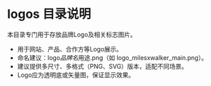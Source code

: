 # logos 目录说明

本目录专门用于存放品牌Logo及相关标志图片。

- 用于网站、产品、合作方等Logo展示。
- 命名建议：logo*品牌名*用途.png（如 logo_milesxwalker_main.png）。
- 建议提供多尺寸、多格式（PNG、SVG）版本，适配不同场景。
- Logo应为透明底或矢量图，保证显示效果。
